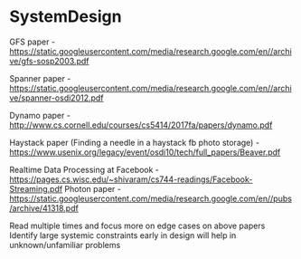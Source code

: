 # SystemDesign
GFS paper - https://static.googleusercontent.com/media/research.google.com/en//archive/gfs-sosp2003.pdf

Spanner paper - https://static.googleusercontent.com/media/research.google.com/en//archive/spanner-osdi2012.pdf

Dynamo paper - http://www.cs.cornell.edu/courses/cs5414/2017fa/papers/dynamo.pdf

Haystack paper (Finding a needle in a haystack fb photo storage) - https://www.usenix.org/legacy/event/osdi10/tech/full_papers/Beaver.pdf

Realtime Data Processing at Facebook - https://pages.cs.wisc.edu/~shivaram/cs744-readings/Facebook-Streaming.pdf
Photon paper - https://static.googleusercontent.com/media/research.google.com/en//pubs/archive/41318.pdf

Read multiple times and focus more on edge cases on above papers
Identify large systemic constraints early in design will help in unknown/unfamiliar problems

